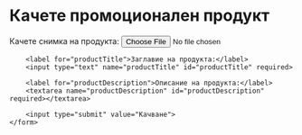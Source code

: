 <!DOCTYPE html>
<html lang="bg">
<head>
    <meta charset="UTF-8">
    <meta name="viewport" content="width=device-width, initial-scale=1.0">
    <title>Продукти с намалени цени в магазин "Стефано"</title>
</head>
<body>
    <h1>Качете промоционален продукт</h1>
    <form action="upload.php" method="post" enctype="multipart/form-data">
        <label for="productImage">Качете снимка на продукта:</label>
        <input type="file" name="productImage" id="productImage" required>
        
        <label for="productTitle">Заглавие на продукта:</label>
        <input type="text" name="productTitle" id="productTitle" required>
        
        <label for="productDescription">Описание на продукта:</label>
        <textarea name="productDescription" id="productDescription" required></textarea>
        
        <input type="submit" value="Качване">
    </form>
</body>
</html>
